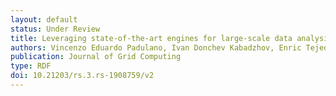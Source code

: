 ```yaml
---
layout: default
status: Under Review
title: Leveraging state-of-the-art engines for large-scale data analysis in High Energy Physics
authors: Vincenzo Eduardo Padulano, Ivan Donchev Kabadzhov, Enric Tejedor Saavedra, Enrico Guiraud and Pedro Alonso-Jordá
publication: Journal of Grid Computing
type: RDF
doi: 10.21203/rs.3.rs-1908759/v2
---
```

